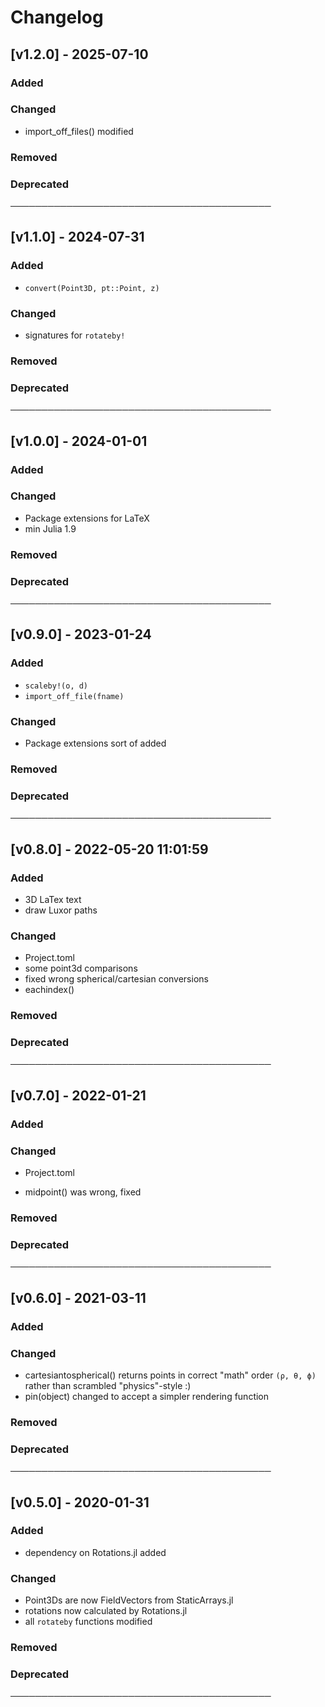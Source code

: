 # Changelog

## [v1.2.0] - 2025-07-10

### Added

### Changed

- import_off_files() modified

### Removed

### Deprecated

──────────────────────────────────────────

## [v1.1.0] - 2024-07-31

### Added

- `convert(Point3D, pt::Point, z)`

### Changed

- signatures for `rotateby!`

### Removed

### Deprecated

──────────────────────────────────────────

## [v1.0.0] - 2024-01-01

### Added

### Changed

- Package extensions for LaTeX
- min Julia 1.9

### Removed

### Deprecated

──────────────────────────────────────────

## [v0.9.0] - 2023-01-24

### Added

- `scaleby!(o, d)`
- `import_off_file(fname)`

### Changed

- Package extensions sort of added

### Removed

### Deprecated

──────────────────────────────────────────

## [v0.8.0] - 2022-05-20 11:01:59

### Added

- 3D LaTex text
- draw Luxor paths

### Changed

- Project.toml
- some point3d comparisons
- fixed wrong spherical/cartesian conversions
- eachindex()

### Removed

### Deprecated

──────────────────────────────────────────

## [v0.7.0] - 2022-01-21

### Added

### Changed

- Project.toml

- midpoint() was wrong, fixed

### Removed

### Deprecated

──────────────────────────────────────────

## [v0.6.0] - 2021-03-11

### Added

### Changed

- cartesiantospherical() returns points in correct "math" order `(ρ, θ, ϕ)`
rather than scrambled "physics"-style :)
- pin(object) changed to accept a simpler rendering function

### Removed

### Deprecated

──────────────────────────────────────────

## [v0.5.0] - 2020-01-31

### Added

- dependency on Rotations.jl added

### Changed

- Point3Ds are now FieldVectors from StaticArrays.jl
- rotations now calculated by Rotations.jl
- all `rotateby` functions modified

### Removed

### Deprecated

──────────────────────────────────────────
